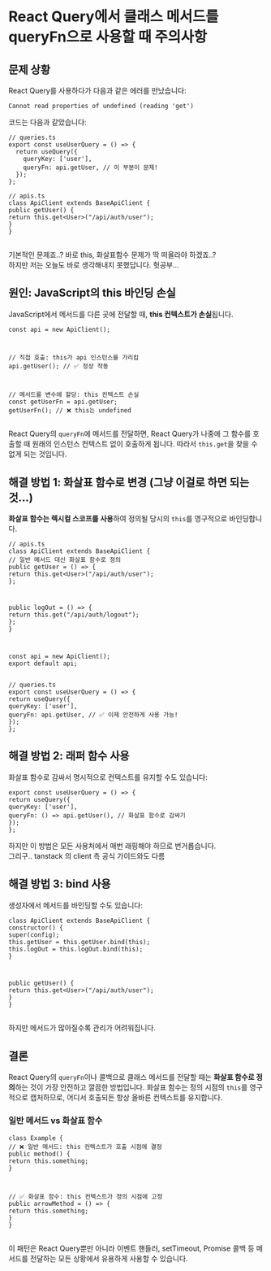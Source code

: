 <h1>React Query에서 클래스 메서드를 queryFn으로 사용할 때 주의사항</h1><h2 data-ke-size="size26">문제 상황</h2><p data-ke-size="size16">React Query를 사용하다가 다음과 같은 에러를 만났습니다:</p><pre class="lisp"><code>Cannot read properties of undefined (reading 'get')</code></pre><p data-ke-size="size16">코드는 다음과 같았습니다:</p><pre class="scala"><code>// queries.ts
export const useUserQuery = () =&gt; {
  return useQuery({
    queryKey: ['user'],
    queryFn: api.getUser, // 이 부분이 문제!
  });
};
<p>// apis.ts
class ApiClient extends BaseApiClient {
public getUser() {
return this.get&lt;User&gt;(&quot;/api/auth/user&quot;);
}
}</code></pre><p data-ke-size="size16">기본적인 문제죠..? 바로 this, 화살표함수 문제가 딱 떠올라야 하겠죠..?<br>하지만 저는 오늘도 바로 생각해내지 못했답니다. 헛공부...</p><h2 data-ke-size="size26">원인: JavaScript의 this 바인딩 손실</h2><p data-ke-size="size16">JavaScript에서 메서드를 다른 곳에 전달할 때, <b>this 컨텍스트가 손실</b>됩니다.</p><pre class="reasonml"><code>const api = new ApiClient();</p>
<p>// 직접 호출: this가 api 인스턴스를 가리킴
api.getUser(); // ✅ 정상 작동</p>
<p>// 메서드를 변수에 할당: this 컨텍스트 손실
const getUserFn = api.getUser;
getUserFn(); // ❌ this는 undefined</code></pre><p data-ke-size="size16">React Query의 <code>queryFn</code>에 메서드를 전달하면, React Query가 나중에 그 함수를 호출할 때 원래의 인스턴스 컨텍스트 없이 호출하게 됩니다. 따라서 <code>this.get</code>을 찾을 수 없게 되는 것입니다.</p><h2 data-ke-size="size26">해결 방법 1: 화살표 함수로 변경 (그냥 이걸로 하면 되는 것...)</h2><p data-ke-size="size16"><b>화살표 함수는 렉시컬 스코프를 사용</b>하여 정의될 당시의 <code>this</code>를 영구적으로 바인딩합니다.</p><pre class="scala"><code>// apis.ts
class ApiClient extends BaseApiClient {
// 일반 메서드 대신 화살표 함수로 정의
public getUser = () =&gt; {
return this.get&lt;User&gt;(&quot;/api/auth/user&quot;);
};</p>
<p>public logOut = () =&gt; {
return this.get(&quot;/api/auth/logout&quot;);
};
}</p>
<p>const api = new ApiClient();
export default api;</code></pre><pre class="javascript"><code>// queries.ts
export const useUserQuery = () =&gt; {
return useQuery({
queryKey: ['user'],
queryFn: api.getUser, // ✅ 이제 안전하게 사용 가능!
});
};</code></pre><h2 data-ke-size="size26">해결 방법 2: 래퍼 함수 사용</h2><p data-ke-size="size16">화살표 함수로 감싸서 명시적으로 컨텍스트를 유지할 수도 있습니다:</p><pre class="coffeescript"><code>export const useUserQuery = () =&gt; {
return useQuery({
queryKey: ['user'],
queryFn: () =&gt; api.getUser(), // 화살표 함수로 감싸기
});
};</code></pre><p data-ke-size="size16">하지만 이 방법은 모든 사용처에서 매번 래핑해야 하므로 번거롭습니다.<br>그리구.. tanstack 의 client 측 공식 가이드와도 다름</p><h2 data-ke-size="size26">해결 방법 3: bind 사용</h2><p data-ke-size="size16">생성자에서 메서드를 바인딩할 수도 있습니다:</p><pre class="kotlin"><code>class ApiClient extends BaseApiClient {
constructor() {
super(config);
this.getUser = this.getUser.bind(this);
this.logOut = this.logOut.bind(this);
}</p>
<p>public getUser() {
return this.get&lt;User&gt;(&quot;/api/auth/user&quot;);
}
}</code></pre><p data-ke-size="size16">하지만 메서드가 많아질수록 관리가 어려워집니다.</p><h2 data-ke-size="size26">결론</h2><p data-ke-size="size16">React Query의 <code>queryFn</code>이나 콜백으로 클래스 메서드를 전달할 때는 <b>화살표 함수로 정의</b>하는 것이 가장 안전하고 깔끔한 방법입니다. 화살표 함수는 정의 시점의 <code>this</code>를 영구적으로 캡처하므로, 어디서 호출되든 항상 올바른 컨텍스트를 유지합니다.</p><h3 data-ke-size="size23">일반 메서드 vs 화살표 함수</h3><pre class="kotlin"><code>class Example {
// ❌ 일반 메서드: this 컨텍스트가 호출 시점에 결정
public method() {
return this.something;
}</p>
<p>// ✅ 화살표 함수: this 컨텍스트가 정의 시점에 고정
public arrowMethod = () =&gt; {
return this.something;
}
}</code></pre><p data-ke-size="size16">이 패턴은 React Query뿐만 아니라 이벤트 핸들러, setTimeout, Promise 콜백 등 메서드를 전달하는 모든 상황에서 유용하게 사용할 수 있습니다.</p></p>

